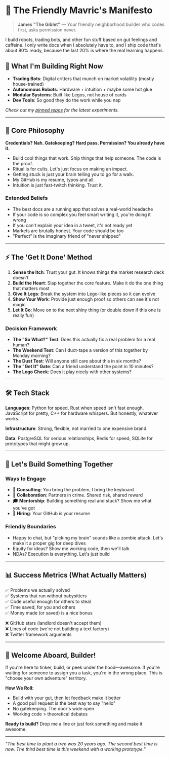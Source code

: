 # 🧠 The Friendly Mavric's Manifesto

> **James "The Giblet"** — Your friendly neighborhood builder who codes first, asks permission never.

I build robots, trading bots, and other fun stuff based on gut feelings and caffeine. I only write docs when I absolutely have to, and I ship code that's about 80% ready, because the last 20% is where the real learning happens.

## 🚀 What I'm Building Right Now

- **Trading Bots**: Digital critters that munch on market volatility (mostly house-trained)
- **Autonomous Robots**: Hardware + intuition + maybe some hot glue
- **Modular Systems**: Built like Legos, not house of cards
- **Dev Tools**: So good they do the work while you nap

*Check out my [pinned repos](#) for the latest experiments.*

---

## 🎯 Core Philosophy

**Credentials? Nah. Gatekeeping? Hard pass. Permission? You already have it.**

- Build cool things that work. Ship things that help someone. The code is the proof.
- Ritual is for cults. Let's just focus on making an impact.
- Getting stuck is just your brain telling you to go for a walk.
- My GitHub is my resume, typos and all.
- Intuition is just fast-twitch thinking. Trust it.

### Extended Beliefs

- The best docs are a running app that solves a real-world headache
- If your code is so complex you feel smart writing it, you're doing it wrong
- If you can't explain your idea in a tweet, it's not ready yet
- Markets are brutally honest. Your code should be too
- "Perfect" is the imaginary friend of "never shipped"

---

## ⚡ The 'Get It Done' Method

1. **Sense the Itch**: Trust your gut. It knows things the market research deck doesn't
2. **Build the Heart**: Slap together the core feature. Make it do the one thing that matters most
3. **Give It Legs**: Break the system into Lego-like pieces so it can evolve
4. **Show Your Work**: Provide just enough proof so others can see it's not magic
5. **Let It Go**: Move on to the next shiny thing (or double down if this one is really fun)

### Decision Framework

- **The "So What?" Test**: Does this actually fix a real problem for a real human?
- **The Weekend Test**: Can I duct-tape a version of this together by Monday morning?
- **The Dust Test**: Will anyone still care about this in six months?
- **The "Get It" Gate**: Can a friend understand the point in 10 minutes?
- **The Lego Check**: Does it play nicely with other systems?

---

## 🛠️ Tech Stack

**Languages**: Python for speed, Rust when speed isn't fast enough, JavaScript for pretty, C++ for hardware whispers. But honestly, whatever works.

**Infrastructure**: Strong, flexible, not married to one expensive brand.

**Data**: PostgreSQL for serious relationships, Redis for speed, SQLite for prototypes that might grow up.

---

## 🤝 Let's Build Something Together

### Ways to Engage

- **🔨 Consulting**: You bring the problem, I bring the keyboard
- **🤝 Collaboration**: Partners in crime. Shared risk, shared reward
- **🎓 Mentorship**: Building something real and stuck? Show me what you've got
- **💼 Hiring**: Your GitHub is your resume

### Friendly Boundaries

- Happy to chat, but "picking my brain" sounds like a zombie attack. Let's make it a proper gig for deep dives
- Equity for ideas? Show me working code, then we'll talk
- NDAs? Execution is everything. Let's just build

---

## 📊 Success Metrics (What Actually Matters)

✅ Problems we actually solved  
✅ Systems that run without babysitters  
✅ Code useful enough for others to steal  
✅ Time saved, for you and others  
✅ Money made (or saved) is a nice bonus  

❌ GitHub stars (landlord doesn't accept them)  
❌ Lines of code (we're not building a text factory)  
❌ Twitter framework arguments  

---

## 🎪 Welcome Aboard, Builder!

If you're here to tinker, build, or peek under the hood—awesome. If you're waiting for someone to assign you a task, you're in the wrong place. This is "choose your own adventure" territory.

**How We Roll:**
- Build with your gut, then let feedback make it better
- A good pull request is the best way to say "hello"
- No gatekeeping. The door's wide open
- Working code > theoretical debates

**Ready to build?** Drop me a line or just fork something and make it awesome.

---

*"The best time to plant a tree was 20 years ago. The second best time is now. The third best time is this weekend with a working prototype."*
